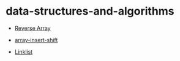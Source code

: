 # data-structures-and-algorithms

- [Reverse Array](Reverse-Array/readme.md)

- [array-insert-shift](array-insert-shift/readme.md)

- [Linklist](Linklist/readme.md)
